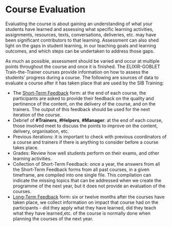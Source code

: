 # Course Evaluation 

Evaluating the course is about gaining an understanding of what your students have learned and assessing what specific learning activities, assignments, resources, texts, conversations, deliveries, etc. may have been significant contributors to that learning. Assessment can also shed light on the gaps in student learning, in our teaching goals and learning outcomes, and which steps can be undertaken to address those gaps. 

As much as possible, assessment should be varied and occur at multiple points throughout the course and once it is finished. The ELIXIR-GOBLET Train-the-Trainer courses provide information on how to assess the students' progress during a course. The following are sources of data to evaluate a course after it has taken place that are used by the SIB Training: 

- The [Short-Term Feedback](https://sib-swiss.github.io/training-cookbook/procedure/feedback/) form: at the end of each course, the participants are asked to provide their feedback on the quality and pertinence of the content, on the delivery of the course, and on the trainers. The output of this feedback should be used for the next iteration of the course.  
- Debrief of **#Trainers**, **#Helpers**, **#Manager**: at the end of each course, those involved meet to discuss the points to improve on the content, delivery, organisation, etc. 
- Previous iterations: it is important to check with previous coordinators of a course and trainers if there is anything to consider before a course takes place. 
- Grades: Review how well students perform on their exams, and other learning activities. 
- Collection of Short-Term Feedback: once a year, the answers from all the Short-Term Feedback forms from all past courses, in a given timeframe, are compiled into one single file. This compilation can indicate the missing topics that can be addressed when we create the programme of the next year, but it does not provide an evaluation of the courses.
- [Long-Term Feedback](https://sib-swiss.github.io/training-cookbook/procedure/admin_tasks/) form: six or twelve months after the courses have taken place, we collect information on impact that course had on the participants - did they apply what they have learned, did they teach what they have learned,etc. of the course is normally done when planning the courses of the next year. 

